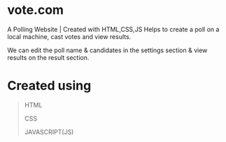 # vote.com
A Polling Website | Created with HTML,CSS,JS
Helps to create a poll on a local machine, cast votes and view results.

We can edit the poll name & candidates in the settings section & view results on the result section.

# Created using
>HTML
>
>CSS
>
>JAVASCRIPT(JS)
